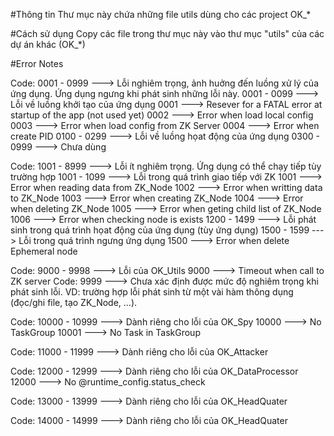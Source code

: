 #Thông tin
Thư mục này chứa những file utils dùng cho các project OK_*

#Cách sử dụng
Copy các file trong thư mục này vào thư mục "utils" của các dự án khác (OK_*)

#Error Notes

Code: 0001 - 0999 ---> Lỗi nghiêm trọng, ảnh huởng đến luồng xử lý của ứng dụng. Ứng dụng ngưng khi phát sinh những lỗi này.
  0001 - 0099 ---> Lỗi về luồng khởi tạo của ứng dụng
    0001 ---> Resever for a FATAL error at startup of the app (not used yet)
    0002 ---> Error when load local config
    0003 ---> Error when load config from ZK Server
    0004 ---> Error when create PID
  0100 - 0299 ---> Lỗi về luồng họat động của ứng dụng
  0300 - 0999 ---> Chưa dùng
  
Code: 1001 - 8999 ---> Lỗi ít nghiêm trọng. Ứng dụng có thể chạy tiếp tùy trường hợp
  1001 - 1099 ---> Lỗi trong quá trình giao tiếp với ZK
    1001 ---> Error when reading data from ZK_Node
    1002 ---> Error when writting data to ZK_Node
    1003 ---> Error when creating ZK_Node
    1004 ---> Error when deleting ZK_Node
    1005 ---> Error when geting child list of ZK_Node
    1006 ---> Error when checking node is exists
  1200 - 1499 ---> Lỗi phát sinh trong quá trình họat động của ứng dụng (tùy ứng dụng)
  1500 - 1599 ---> Lỗi trong quá trình ngưng ứng dụng
    1500 ---> Error when delete Ephemeral node

Code: 9000 - 9998 ---> Lỗi của OK_Utils
  9000 ---> Timeout when call to ZK server
Code: 9999 ---> Chưa xác định được mức độ nghiêm trọng khi phát sinh lỗi. VD: trường hợp lỗi phát sinh từ một vài hàm thông dụng (đọc/ghi file, tạo ZK_Node, ...).

Code: 10000 - 10999 ---> Dành riêng cho lỗi của OK_Spy
  10000 ---> No TaskGroup
  10001 ---> No Task in TaskGroup

Code: 11000 - 11999 ---> Dành riêng cho lỗi của OK_Attacker

Code: 12000 - 12999 ---> Dành riêng cho lỗi của OK_DataProcessor
  12000 ---> No @runtime_config.status_check

Code: 13000 - 13999 ---> Dành riêng cho lỗi của OK_HeadQuater

Code: 14000 - 14999 ---> Dành riêng cho lỗi của OK_HeadQuater
